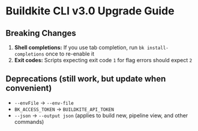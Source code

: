 # Buildkite CLI v3.0 Upgrade Guide

## Breaking Changes

1. **Shell completions:** If you use tab completion, run `bk install-completions` once to re-enable it
2. **Exit codes:** Scripts expecting exit code `1` for flag errors should expect `2`

## Deprecations (still work, but update when convenient)

- `--envFile` → `--env-file`
- `BK_ACCESS_TOKEN` → `BUILDKITE_API_TOKEN`
- `--json` → `--output json` (applies to build new, pipeline view, and other commands)
